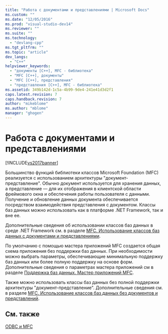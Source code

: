 ```yaml
---
title: "Работа с документами и представлениями | Microsoft Docs"
ms.custom: ""
ms.date: "12/05/2016"
ms.prod: "visual-studio-dev14"
ms.reviewer: ""
ms.suite: ""
ms.technology: 
  - "devlang-cpp"
ms.tgt_pltfrm: ""
ms.topic: "article"
dev_langs: 
  - "C++"
helpviewer_keywords: 
  - "документы [C++], MFC - библиотека"
  - "MFC [C++], документы"
  - "MFC [C++], представления"
  - "представления [C++], MFC - библиотека"
ms.assetid: 349b142d-1c5a-4b99-9de4-241e41d3d2f1
caps.latest.revision: 7
caps.handback.revision: 7
author: "mikeblome"
ms.author: "mblome"
manager: "ghogen"
---
```

# Работа с документами и представлениями
[!INCLUDE[vs2017banner](../../assembler/inline/includes/vs2017banner.md)]

Большинство функций библиотеки классов Microsoft Foundation \(MFC\) реализуется с использованием архитектуры "документ\-представление".  Обычно документ используется для хранения данных, а представление — для их отображения в клиентской области фреймового окна и обеспечения работы пользователя с данными.  Получение и обновление данных документа обеспечивается посредством взаимодействия представления с документом.  Классы баз данных можно использовать как в платформе .NET Framework, так и вне ее.  
  
 Дополнительные сведения об использовании классов баз данных в среде .NET Framework см. в разделе [MFC. Использование классов баз данных с документами и представлениями](../../data/mfc-using-database-classes-with-documents-and-views.md).  
  
 По умолчанию с помощью мастера приложений MFC создается общая схема приложения без поддержки баз данных.  При необходимости можно выбрать параметры, обеспечивающие минимальную поддержку баз данных или более полную поддержку на основе форм.  Дополнительные сведения о параметрах мастера приложений см в разделе [Поддержка баз данных. Мастер приложений MFC](../../mfc/reference/database-support-mfc-application-wizard.md).  
  
 Также можно использовать классы баз данных без полной поддержки архитектуры "документ\-представление".  Дополнительные сведения см. в разделе [MFC. Использование классов баз данных без документов и представлений](../../data/mfc-using-database-classes-without-documents-and-views.md).  
  
## См. также  
 [ODBC и MFC](../../data/odbc/odbc-and-mfc.md)